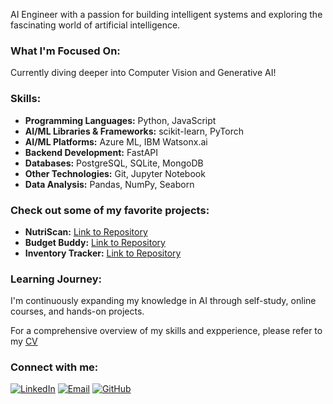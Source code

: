 AI Engineer with a passion for building intelligent systems and exploring the fascinating world of artificial intelligence.

### **What I'm Focused On:**

Currently diving deeper into Computer Vision and Generative AI!

### **Skills:**

* **Programming Languages:** Python, JavaScript
* **AI/ML Libraries & Frameworks:** scikit-learn, PyTorch
* **AI/ML Platforms:** Azure ML, IBM Watsonx.ai
* **Backend Development:** FastAPI
* **Databases:** PostgreSQL, SQLite, MongoDB
* **Other Technologies:** Git, Jupyter Notebook
* **Data Analysis:** Pandas, NumPy, Seaborn

### **Check out some of my favorite projects:**

* **NutriScan:** [Link to Repository](https://github.com/Shaheer04/nutriscan)
* **Budget Buddy:** [Link to Repository](https://github.com/Shaheer04/BudgetBuddy)
* **Inventory Tracker:** [Link to Repository](https://github.com/Shaheer04/Inventory-Tracker)

### **Learning Journey:**

I'm continuously expanding my knowledge in AI through self-study, online courses, and hands-on projects. 

For a comprehensive overview of my skills and expperience, please refer to my [CV](https://github.com/Shaheer04/CV/blob/6eb32b847286423759bb886936b5732b39a3cad2/Shaheer's%20CV.pdf)

### **Connect with me:**

[![LinkedIn](https://img.shields.io/badge/-ShaheerJamal-blue?style=flat-square&logo=linkedin)](https://www.linkedin.com/in/shaheerjamal)
[![Email](https://img.shields.io/badge/-shaheer.jamal@outlook.com-red?style=flat-square&logo=gmail)](mailto:shaheer.jamal@outlook.com)
[![GitHub](https://img.shields.io/badge/-Shaheer04-black?style=flat-square&logo=github)](https://github.com/Shaheer04)
